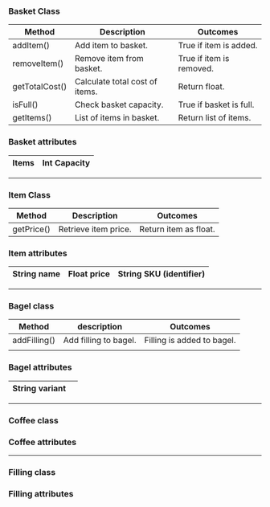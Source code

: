 
### Basket Class ###

| Method         | Description                    | Outcomes                 |
|----------------|--------------------------------|--------------------------|
| addItem()      | Add item to basket.            | True if item is added.   |
| removeItem()   | Remove item from basket.       | True if item is removed. |
| getTotalCost() | Calculate total cost of items. | Return float.            |
| isFull()       | Check basket capacity.         | True if basket is full.  |
| getItems()     | List of items in basket.       | Return list of items.    |

### Basket attributes ###

| Items<List> | Int Capacity |
|-------------|--------------|

------------------------------------------------------------------------

### Item Class ###


| Method     | Description          | Outcomes              |
|------------|----------------------|-----------------------|
| getPrice() | Retrieve item price. | Return item as float. |

### Item attributes ###

| String name | Float price | String SKU (identifier) |
|-------------|-------------|-------------------------|

------------------------------------------------------------------------

### Bagel class ###

| Method       | description           | Outcomes                   |
|--------------|-----------------------|----------------------------|
| addFilling() | Add filling to bagel. | Filling is added to bagel. |
|              |                       |                            |


### Bagel attributes ###

| String variant |   |
|----------------|---|


------------------------------------------------------------------------
### Coffee class ###
### Coffee attributes ###

------------------------------------------------------------------------
### Filling class ###
### Filling attributes ###
